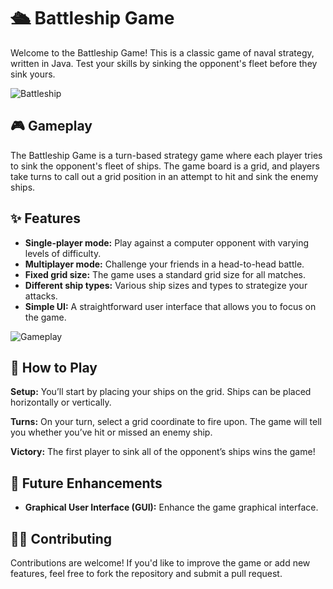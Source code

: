 # 🛳️ Battleship Game

Welcome to the Battleship Game! This is a classic game of naval strategy, written in Java. Test your skills by sinking the opponent's fleet before they sink yours.

![Battleship](https://media.giphy.com/media/l2SpQZg1jjp2RQSOE/giphy.gif)

## 🎮 Gameplay

The Battleship Game is a turn-based strategy game where each player tries to sink the opponent's fleet of ships. The game board is a grid, and players take turns to call out a grid position in an attempt to hit and sink the enemy ships.

## ✨ Features

- **Single-player mode:** Play against a computer opponent with varying levels of difficulty.
- **Multiplayer mode:** Challenge your friends in a head-to-head battle.
- **Fixed grid size:** The game uses a standard grid size for all matches.
- **Different ship types:** Various ship sizes and types to strategize your attacks.
- **Simple UI:** A straightforward user interface that allows you to focus on the game.

![Gameplay](https://media.giphy.com/media/xT0BKqhdlKCxCNsVTq/giphy.gif)

## 🧩 How to Play

**Setup:** You’ll start by placing your ships on the grid. Ships can be placed horizontally or vertically.

**Turns:** On your turn, select a grid coordinate to fire upon. The game will tell you whether you’ve hit or missed an enemy ship.

**Victory:** The first player to sink all of the opponent’s ships wins the game!

## 🚀 Future Enhancements

- **Graphical User Interface (GUI):** Enhance the game graphical interface.

## 🧑‍💻 Contributing

Contributions are welcome! If you'd like to improve the game or add new features, feel free to fork the repository and submit a pull request.


